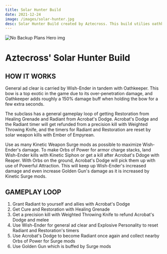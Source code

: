 ```yaml
---
title: Solar Hunter Build
date: 2021-12-24
image: /images/solar-hunter.jpg
desc: Solar Hunter Build created by Aztecross. This build utilies oathkeepers in tandem with wishender for extended damage.
---
```


![No Backup Plans Hero img](/images/oathkeepers.webp "No Backup Plans D2")

# Aztecross' Solar Hunter Build

## HOW IT WORKS

General ad clear is carried by Wish-Ender in tandem with Oathkeeper. This bow is a top exotic in the game due to its over-penetration damage, and Oathkeeper adds roughly a 150% damage buff when holding the bow for a few extra seconds.

The subclass has a general gameplay loop of getting Restoration from Healing Grenade and Radiant from Acrobat's Dodge. Acrobat's Dodge and the Radiant timer will get refunded from a precision kill with Weighted Throwing Knife, and the timers for Radiant and Restoration are reset by solar weapon kills with Ember of Empyrean.

Use as many Kinetic Weapon Surge mods as possible to maximize Wish-Ender's damage. To make Orbs of Power for armor charge stacks, land Wish-Ender kills with Kinetic Siphon or get a kill after Acrobat's Ddoge with Reaper. With Orbs on the ground, Acrobat's Dodge will pick them up with use of Powerful Attraction. This will keep up Wish-Ender's increased damage and even increase Golden Gun's damage as it is increased by Kinetic Surge mods.

## GAMEPLAY LOOP

1. Grant Radiant to yourself and allies with Acrobat's Dodge
2. Get Cure and Restoration with Healing Grenade
3. Get a precision kill with Weighted Throwing Knife to refund Acrobat's Dodge and melee
4. Use Wish-Ender for general ad clear and Explosive Personality to reset Radiant and Restoration's timers
5. Use Acrobat's Dodge to become Radiant once again and collect nearby Orbs of Power for Surge mods
6. Use Golden Gun which is buffed by Surge mods
